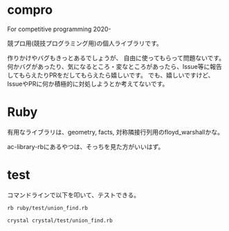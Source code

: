 # compro

For competitive programming 2020-

競プロ用(競技プログラミング用)の個人ライブラリです。

作りかけやバグもきっとあるでしょうが、
自由に使ってもらって問題ないです。
何かバグがあったり、気になるところ・変なところがあったら、Issue等に報告してもらえたりPRをだしてもらえたら嬉しいです。
でも、嬉しいですけど、IssueやPRに何か積極的に対処しようとか考えてないです。

# Ruby

有用なライブラリは、geometry, facts, 対称隣接行列用のfloyd_warshallかな。

ac-library-rbにあるやつは、そっちを見た方がいいはず。

# test

コマンドラインで以下を叩いて、テストできる。

```sh
rb ruby/test/union_find.rb
```

```sh
crystal crystal/test/union_find.rb
```

